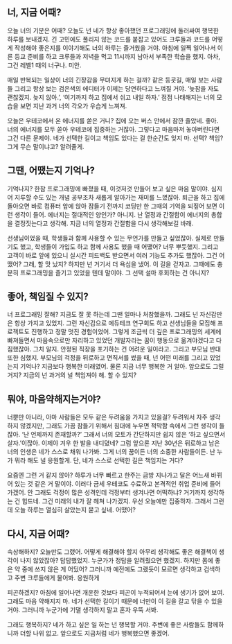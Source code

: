## 너, 지금 어때?

오늘 너의 기분은 어때? 오늘도 넌 네가 항상 좋아했던 프로그래밍에 둘러싸여 행복한 하루를 보내겠지. 긴 고민에도 풀리지 않는 코드를 붙잡고 있어도 크루들과 코드를 어떻게 작성해야 좋은지를 이야기해도 너의 하루는 즐거웠을 거야. 아침에 일찍 일어나서 이른 등교 준비를 하고 크루들과 저녁을 먹고 11시까지 남아서 부족한 학습을 했지. 아차, 그건 레벨1 때의 너구나. 미안.

매일 반복되는 일상이 너의 긴장감을 무뎌지게 하는 걸까? 같은 등굣길, 매일 보는 사람들 그리고 항상 보는 검은색의 에디터가 이제는 당연하다고 느껴질 거야. ‘늦잠을 자도 괜찮겠지. 늦지 않아.’, ‘여기까지 하고 집에서 쉬고 내일 하자.’ 점점 나태해지는 너의 모습을 보면 지난 과거 너의 각오가 우습게 느껴져.

오늘은 우테코에서 온 에너지를 쏟은 거니? 집에 오는 버스 안에서 잠깐 졸았네. 좋아. 너의 에너지를 모두 쏟아 우테코에 집중하는 거잖아. 그렇다고 마음마저 놓아버린다면 그건 다른 문제야. 네가 선택한 길이고 책임도 있다는 걸 한순간도 잊지 마. 선택? 책임? 그게 무슨 말이냐고? 알려줄게.

## 그땐, 어땠는지 기억나?

기억나지? 한참 프로그래밍에 빠졌을 때, 이것저것 만들어 보고 싶은 마음 말이야. 심지어 지루할 수도 있는 개념 공부조차 새롭게 알아가는 재미를 느꼈잖아. 퇴근을 하고 집에 돌아오면 바로 컴퓨터 앞에 앉아 잠들기 전까지 코딩만 한 그때의 기억을 되짚어 보면 이런 생각이 들어. 에너지는 절대적인 양인가? 아니지. 난 열정과 간절함이 에너지의 총합을 결정짓는다고 생각해. 지금 너의 열정과 간절함을 다시 생각해보길 바래.

선생님이었을 때, 학생들과 함께 사용할 수 있는 무언가를 만들고 싶었잖아. 실제로 만들기도 했고, 학생들이 가입도 하고 함께 사용도 했을 때 어땠어? 너무 뿌듯했지. 그리고 고객이 바로 앞에 있으니 실시간 피드백도 받으면서 여러 기능도 추가도 했잖아. 그건 어땠어? 그래, 할 맛 났지? 하지만 넌 거기서 더 욕심을 냈어. 이 길을 걷자고. 그때에도 충분히 프로그래밍을 즐기고 있었을 텐데 말이야. 그 선택 설마 후회하는 건 아니지?

## 좋아, 책임질 수 있지?

너 프로그래밍 잘해? 지금도 잘 못 하는데 그땐 얼마나 처참했을까. 그래도 넌 자신감만은 항상 가지고 있었지. 그런 자신감으로 에듀테크 연구회도 하고 선생님들을 모집해 프로젝트도 진행하고 정말 멋진 경험이었어. 그렇게 조금씩 더 깊은 프로그래밍의 세계에 빠져들면서 마음속으로만 자리하고 있었던 개발자라는 꿈이 행동으로 옮겨야겠다고 다짐했잖아. 그치 알지. 안정된 직장을 포기하는 건 어려운 일이라고. 그리고 부모님 반대 또한 심했지. 부모님의 걱정을 뒤로하고 면직서를 썼을 때, 넌 어떤 미래를 그리고 있었는지 기억나? 지금보다 행복한 미래였어. 물론 지금 너무 행복한 거 알아. 앞으로도 그럴 거지? 지금의 넌 과거의 널 책임져야 해. 할 수 있지?

## 뭐야, 마음약해지는거야?

너뿐만 아니라, 아마 사람들은 모두 같은 두려움을 가지고 있을걸? 두려워서 자주 생각하지 않겠지만, 그래도 가끔 잠들기 위해서 침대에 누우면 적막함 속에서 그런 생각이 들잖아. ‘난 언제까지 존재할까?’ 그래서 너의 모토가 간단하지만 쉽지 않은 ‘하고 싶으면서 살자.’이잖아. 이제야 겨우 한 발을 내디뎠네? 그럼 앞으론 지난 30년은 뒤로하고 남은 너의 인생은 네가 스스로 채워 나가봐. 그게 너의 꿈이든 너의 소중한 사람들이든. 난 누가 뭐라 해도 널 응원할게. 단, 네가 스스로 선택한 길은 책임지는 거다?

요즘엔 그런 거 같지 않아? 하루가 너무 빠르고 한주는 금방 지나가고 달은 어느새 바뀌어 있는 것 같은 거 말이야. 이러다 금세 우테코도 수료하고 본격적인 취업 준비에 들어가겠어. 안 그래도 걱정이 많은 성격인데 걱정부터 생겨나면 어떡하냐? 거기까지 생각하는 건 힘드네. 그건 미래의 내가 잘 헤쳐 나가겠지. 우선 오늘에만 집중하자. 그래서 그런데 오늘 하루는 열심히 살았는지 묻고 싶네. 어땠어?

## 다시, 지금 어때?

속상해하지? 오늘만도 그랬어. 어떻게 해결해야 할지 아무리 생각해도 좋은 해결책이 생각이 나지 않았잖아? 답답했었지. 누군가가 정답을 알려줬으면 했겠지. 하지만 몸에 좋은 약 중에 쓰지 않은 게 어딨어? 그러니까 예전에도 그랬듯이 모르면 생각하고 검색하고 주변 크루들에게 물어봐. 응원하게

피곤하겠지? 아침에 일어나면 개운한 것보다 피곤이 누적되어서 눈에 생기가 없어 보여. 그래도 마음 약해지지 마. 네가 선택한 길이기 때문에 너만이 이 길을 갈고 닦을 수 있을 거야. 그러니까 누군가에 기댈 생각하지 말고 혼자 우뚝 서봐.

그래도 행복하지? 네가 하고 싶은 일 하는 넌 행복할 거야. 주변에 좋은 사람들도 함께하니까 더할 나위 없고. 앞으로도 지금처럼 네가 행복했으면 좋겠어.
